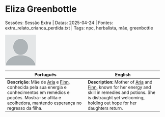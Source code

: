 
# Eliza Greenbottle

Sessões: Sessão Extra | Datas: 2025-04-24 | Fontes: extra_relato_crianca_perdida.txt | Tags: npc, herbalista, mãe, greenbottle

![Eliza Greenbottle](docs/assets/npc/npc_blank.png)

| Português | English |
|-----------|---------|
| **Descrição:** Mãe de [Aria](aria_greenbottle.md) e [Finn](finn_greenbottle.md), conhecida pela sua energia e conhecimentos em remédios e poções. Mostra-se aflita e acolhedora, mantendo esperança no regresso da filha. | **Description:** Mother of [Aria](aria_greenbottle.md) and [Finn](finn_greenbottle.md), known for her energy and skill in remedies and potions. She is distraught yet welcoming, holding out hope for her daughters return. |

